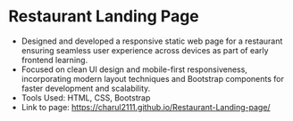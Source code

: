 # Restaurant Landing Page

- Designed and developed a responsive static web page for a restaurant ensuring seamless user experience across devices as part of early frontend learning.
- Focused on clean UI design and mobile-first responsiveness, incorporating modern layout techniques and Bootstrap components for faster development and scalability.
- Tools Used: HTML, CSS, Bootstrap
- Link to page: https://charul2111.github.io/Restaurant-Landing-page/
